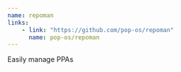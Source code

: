 ```yaml
---
name: repoman
links: 
    - link: "https://github.com/pop-os/repoman"
      name: pop-os/repoman
---
```

<p>Easily manage PPAs</p>